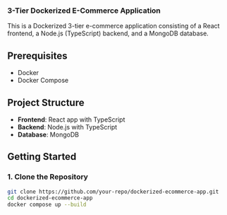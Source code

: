 ### 3-Tier Dockerized E-Commerce Application

This is a Dockerized 3-tier e-commerce application consisting of a React frontend, a Node.js (TypeScript) backend, and a MongoDB database.

## Prerequisites

- Docker
- Docker Compose

## Project Structure

- **Frontend**: React app with TypeScript
- **Backend**: Node.js with TypeScript
- **Database**: MongoDB

## Getting Started

### 1. Clone the Repository

```bash
git clone https://github.com/your-repo/dockerized-ecommerce-app.git
cd dockerized-ecommerce-app
docker compose up --build
